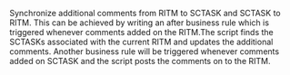 Synchronize additional comments from RITM to SCTASK and SCTASK to RITM. This can be achieved by writing an after business rule which is triggered whenever comments added on the RITM.The script finds the SCTASKs associated with the current RITM and updates the additional comments.
Another business rule will be triggered whenever comments added on SCTASK and the script posts the comments on to the RITM.
